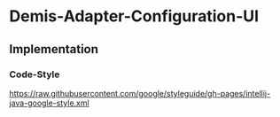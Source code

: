 # Demis-Adapter-Configuration-UI

## Implementation 
### Code-Style
https://raw.githubusercontent.com/google/styleguide/gh-pages/intellij-java-google-style.xml